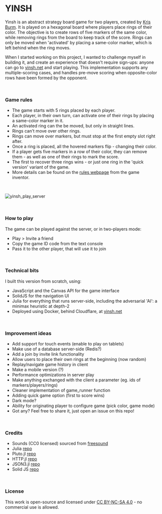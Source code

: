 # YINSH

Yinsh is an abstract strategy board game for two players, created by [Kris Burm](https://en.wikipedia.org/wiki/Kris_Burm). It is played on a hexagonal board where players place rings of their color. The objective is to create rows of five markers of the same color, while removing rings from the board to keep track of the score. Rings can only be moved when 'activated' by placing a same-color marker, which is left behind when the ring moves. 

When I started working on this project, I wanted to challenge myself in building it, and create an experience that doesn't require sign-ups: anyone can go to [yinsh.net](https://yinsh.net/) and start playing. This implementation supports any multiple-scoring cases, and handles pre-move scoring when opposite-color rows have been formed by the opponent.

&nbsp;

### Game rules
- The game starts with 5 rings placed by each player.
- Each player, in their own turn, can activate one of their rings by placing a same-color marker in it.
- An activated ring can the be moved, but only in straight lines.
- Rings can't move over other rings.
- Rings can move over markers, but must stop at the first empty slot right after.
- Once a ring is placed, all the hovered markers flip - changing their color.
- If a player gets five markers in a row of their color, they can remove them - as well as one of their rings to mark the score.
- The first to recover three rings wins - or just one ring in the 'quick version' variant of the game.
- More details can be found on the [rules webpage](https://www.gipf.com/yinsh/rules/rules.html) from the game inventor.

&nbsp;

![yinsh_play_server](https://github.com/danvinci/yinsh/assets/15657499/6034f54b-4b22-4559-ad0c-8ec9fd2ad4d9)

&nbsp;

### How to play
The game can be played against the server, or in two-players mode:
- Play > Invite a friend
- Copy the game ID code from the text console
- Pass it to the other player, that will use it to join 

&nbsp;

### Technical bits
I built this version from scratch, using:
- JavaScript and the Canvas API for the game interface
- SolidJS for the navigation UI
- Julia for everything that runs server-side, including the adversarial 'AI': a minimax heuristic at depth-2
- Deployed using Docker, behind Cloudflare, at [yinsh.net](https://yinsh.net/)

&nbsp;

### Improvement ideas
- Add support for touch events (enable to play on tablets)
- Make use of a database server-side (Redis?)
- Add a join by invite link functionality
- Allow users to place their own rings at the beginning (now random)
- Replay/navigate game history in client 
- Make a mobile version (?)
- Performance optimizations in server play
- Make anything exchanged with the client a parameter (eg. ids of markers/players/rings)
- Cleaner implementation of game_runner function
- Adding quick game option (first to score wins)
- Dark mode?
- Ability for originating player to configure game (pick color, game mode)
- Got any? Feel free to share it, just open an issue on this repo!

&nbsp;

### Credits
- Sounds (CC0 licensed) sourced from [freesound](https://freesound.org/)
- Julia [repo](https://github.com/JuliaLang/julia)
- Pluto.jl [repo](https://github.com/fonsp/Pluto.jl)
- HTTP.jl [repo](https://github.com/JuliaWeb/HTTP.jl)
- JSON3.jl [repo](https://github.com/quinnj/JSON3.jl)
- Solid JS [repo](https://github.com/solidjs/solid)

&nbsp;
### License
This work is open-source and licensed under [CC BY-NC-SA 4.0](https://creativecommons.org/licenses/by-nc-sa/4.0/) - no commercial use is allowed.

